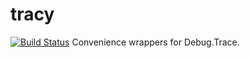 # tracy
[![Build Status](https://travis-ci.org/dredozubov/tracy.svg?branch=master)](https://travis-ci.org/dredozubov/tracy)
Convenience wrappers for Debug.Trace.
